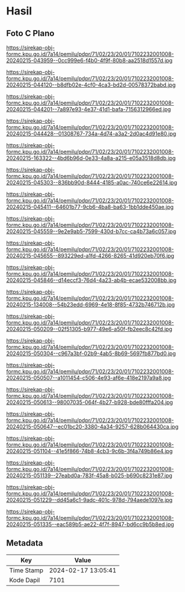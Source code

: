 # Hasil

## Foto C Plano

https://sirekap-obj-formc.kpu.go.id/7a14/pemilu/pdpr/71/02/23/20/01/7102232001008-20240215-043959--0cc999e6-f4b0-4f9f-80b8-aa2518d1557d.jpg

https://sirekap-obj-formc.kpu.go.id/7a14/pemilu/pdpr/71/02/23/20/01/7102232001008-20240215-044120--b8dfb02e-4cf0-4ca3-bd2d-00578372babd.jpg

https://sirekap-obj-formc.kpu.go.id/7a14/pemilu/pdpr/71/02/23/20/01/7102232001008-20240215-044201--7a897e93-4e37-41d1-bafa-7156312966ed.jpg

https://sirekap-obj-formc.kpu.go.id/7a14/pemilu/pdpr/71/02/23/20/01/7102232001008-20240215-044428--01308767-734a-4d74-a3a2-2d0ac4d91e80.jpg

https://sirekap-obj-formc.kpu.go.id/7a14/pemilu/pdpr/71/02/23/20/01/7102232001008-20240215-163322--4bd6b96d-0e33-4a8a-a215-e05a3518d8db.jpg

https://sirekap-obj-formc.kpu.go.id/7a14/pemilu/pdpr/71/02/23/20/01/7102232001008-20240215-045303--836bb90d-8444-4185-a0ac-740ce6e22614.jpg

https://sirekap-obj-formc.kpu.go.id/7a14/pemilu/pdpr/71/02/23/20/01/7102232001008-20240215-045411--64601b77-9cb6-4ba8-ba63-1bb1dde450ae.jpg

https://sirekap-obj-formc.kpu.go.id/7a14/pemilu/pdpr/71/02/23/20/01/7102232001008-20240215-045559--9e2e9ab5-7599-430d-b7cc-ca4b73a6c057.jpg

https://sirekap-obj-formc.kpu.go.id/7a14/pemilu/pdpr/71/02/23/20/01/7102232001008-20240215-045655--893229ed-a1fd-4266-8265-41d920eb70f6.jpg

https://sirekap-obj-formc.kpu.go.id/7a14/pemilu/pdpr/71/02/23/20/01/7102232001008-20240215-045846--d14eccf3-76d4-4a23-ab4b-ecae532008bb.jpg

https://sirekap-obj-formc.kpu.go.id/7a14/pemilu/pdpr/71/02/23/20/01/7102232001008-20240215-134008--54b23edd-6969-4e18-8f85-4732b746712b.jpg

https://sirekap-obj-formc.kpu.go.id/7a14/pemilu/pdpr/71/02/23/20/01/7102232001008-20240215-050209--02f51305-b977-49e6-a50f-fb2eec8c42fd.jpg

https://sirekap-obj-formc.kpu.go.id/7a14/pemilu/pdpr/71/02/23/20/01/7102232001008-20240215-050304--c967a3bf-02b9-4ab5-8b69-5697fb877bd0.jpg

https://sirekap-obj-formc.kpu.go.id/7a14/pemilu/pdpr/71/02/23/20/01/7102232001008-20240215-050507--a1011454-c506-4e93-af6e-418e2197a9a8.jpg

https://sirekap-obj-formc.kpu.go.id/7a14/pemilu/pdpr/71/02/23/20/01/7102232001008-20240215-050613--98007035-064f-4b27-b928-bde80fffa204.jpg

https://sirekap-obj-formc.kpu.go.id/7a14/pemilu/pdpr/71/02/23/20/01/7102232001008-20240215-050647--ec01bc20-3380-4a34-9257-628b064430ca.jpg

https://sirekap-obj-formc.kpu.go.id/7a14/pemilu/pdpr/71/02/23/20/01/7102232001008-20240215-051104--41e5f866-74b8-4cb3-9c6b-3f4a749b86e4.jpg

https://sirekap-obj-formc.kpu.go.id/7a14/pemilu/pdpr/71/02/23/20/01/7102232001008-20240215-051139--27eabd0a-783f-45a8-b025-b690c8231e87.jpg

https://sirekap-obj-formc.kpu.go.id/7a14/pemilu/pdpr/71/02/23/20/01/7102232001008-20240215-051229--dd45a6c1-9adc-401c-978d-794aede1097e.jpg

https://sirekap-obj-formc.kpu.go.id/7a14/pemilu/pdpr/71/02/23/20/01/7102232001008-20240215-051335--eac589b5-ae22-4f7f-8947-bd6cc9b5b8ed.jpg


## Metadata

| Key        | Value               |
| ---------- | ------------------- |
| Time Stamp | 2024-02-17 13:05:41 |
| Kode Dapil | 7101                |



